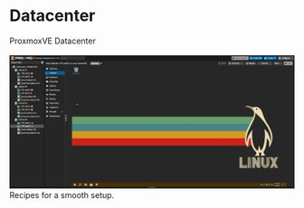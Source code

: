 # Datacenter
ProxmoxVE Datacenter</br></br>
![ProxmoxVE Screenshot](https://github.com/JoshDressel/datacenter/blob/main/pve.png)
Recipes for a smooth setup.

